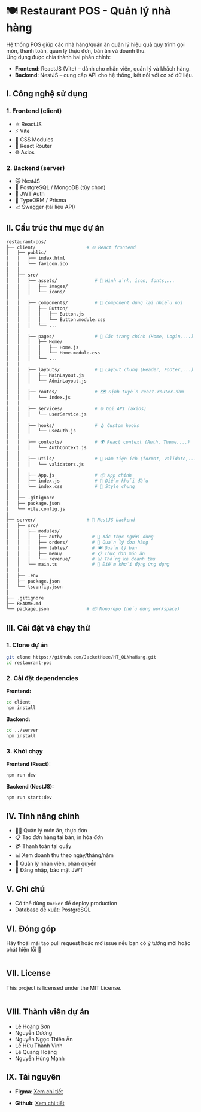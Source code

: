 # 🍽️ Restaurant POS - Quản lý nhà hàng

Hệ thống POS giúp các nhà hàng/quán ăn quản lý hiệu quả quy trình gọi món, thanh toán, quản lý thực đơn, bàn ăn và doanh thu.  
Ứng dụng được chia thành hai phần chính:

- **Frontend**: ReactJS (Vite) – dành cho nhân viên, quản lý và khách hàng.
- **Backend**: NestJS – cung cấp API cho hệ thống, kết nối với cơ sở dữ liệu.



## I. Công nghệ sử dụng

### 1. Frontend (client)
- ⚛️ ReactJS
- ⚡ Vite
- 🎨 CSS Modules
- 🔄 React Router
- 🌐 Axios

### 2. Backend (server)
- 🐱 NestJS
- 🐘 PostgreSQL / MongoDB (tùy chọn)
- 🔐 JWT Auth
- 🧠 TypeORM / Prisma
- 📈 Swagger (tài liệu API)



## II. Cấu trúc thư mục dự án

```bash
restaurant-pos/
├── client/                   # 🌐 React frontend
│   ├── public/
│   │   ├── index.html
│   │   └── favicon.ico
│   │
│   ├── src/
│   │   ├── assets/              # 📸 Hình ảnh, icon, fonts,...
│   │   │   ├── images/
│   │   │   └── icons/
│   │
│   │   ├── components/          # 🧩 Component dùng lại nhiều nơi
│   │   │   ├── Button/
│   │   │   │   ├── Button.js
│   │   │   │   └── Button.module.css
│   │   │   └── ...
│   │
│   │   ├── pages/               # 📄 Các trang chính (Home, Login,...)
│   │   │   ├── Home/
│   │   │   │   ├── Home.js
│   │   │   │   └── Home.module.css
│   │   │   └── ...
│   │
│   │   ├── layouts/             # 🧱 Layout chung (Header, Footer,...)
│   │   │   ├── MainLayout.js
│   │   │   └── AdminLayout.js
│   │
│   │   ├── routes/              # 🗺️ Định tuyến react-router-dom
│   │   │   └── index.js
│   │
│   │   ├── services/            # 🌐 Gọi API (axios)
│   │   │   └── userService.js
│   │
│   │   ├── hooks/               # 🪝 Custom hooks
│   │   │   └── useAuth.js
│   │
│   │   ├── contexts/            # 🌍 React context (Auth, Theme,...)
│   │   │   └── AuthContext.js
│   │
│   │   ├── utils/               # 🧠 Hàm tiện ích (format, validate,...)
│   │   │   └── validators.js
│   │
│   │   ├── App.js               # 📦 App chính
│   │   ├── index.js             # 🚪 Điểm khởi đầu
│   │   └── index.css            # 🎨 Style chung
│   │
│   ├── .gitignore
│   ├── package.json
│   └── vite.config.js
│
├── server/                   # 🚀 NestJS backend
│   ├── src/
│   │   ├── modules/
│   │   │   ├── auth/           # 🔐 Xác thực người dùng
│   │   │   ├── orders/         # 📝 Quản lý đơn hàng
│   │   │   ├── tables/         # 🍽️ Quản lý bàn
│   │   │   ├── menu/           # 📋 Thực đơn món ăn
│   │   │   └── revenue/        # 📊 Thống kê doanh thu
│   │   └── main.ts             # 🚪 Điểm khởi động ứng dụng
│   │
│   ├── .env
│   ├── package.json
│   └── tsconfig.json
│
├── .gitignore
├── README.md
└── package.json              # 📦 Monorepo (nếu dùng workspace)
```


## III. Cài đặt và chạy thử

### 1. Clone dự án

```bash
git clone https://github.com/JacketHeee/HT_QLNhaHang.git
cd restaurant-pos
```

### 2. Cài đặt dependencies

**Frontend:**

```bash
cd client
npm install
```

**Backend:**

```bash
cd ../server
npm install
```

### 3. Khởi chạy

**Frontend (React):**

```bash
npm run dev
```

**Backend (NestJS):**

```bash
npm run start:dev
```



## IV. Tính năng chính

- 🧑‍🍳 Quản lý món ăn, thực đơn
- 📋 Tạo đơn hàng tại bàn, in hóa đơn
- 💳 Thanh toán tại quầy
- 📊 Xem doanh thu theo ngày/tháng/năm
- 👥 Quản lý nhân viên, phân quyền
- 🔐 Đăng nhập, bảo mật JWT



## V. Ghi chú

- Có thể dùng `Docker` để deploy production
- Database đề xuất: PostgreSQL



## VI. Đóng góp

Hãy thoải mái tạo pull request hoặc mở issue nếu bạn có ý tưởng mới hoặc phát hiện lỗi 💬
```bash 

```



## VII. License

This project is licensed under the MIT License.
```bash 

```


## VIII. Thành viên dự án

- Lê Hoàng Sơn
- Nguyễn Dương
- Nguyễn Ngọc Thiên Ân 
- Lê Hữu Thành Vinh
- Lê Quang Hoàng
- Nguyễn Hùng Mạnh


## IX. Tài nguyên

- **Figma**: [Xem chi tiết](https://www.figma.com/design/EfNYOadn5pLvgAbuYcpkir/Untitled?node-id=0-1&p=f&t=q8WdLEiVJLjfKfV2-0)

- **Github**: [Xem chi tiết](https://github.com/JacketHeee/HT_QLNhaHang)
